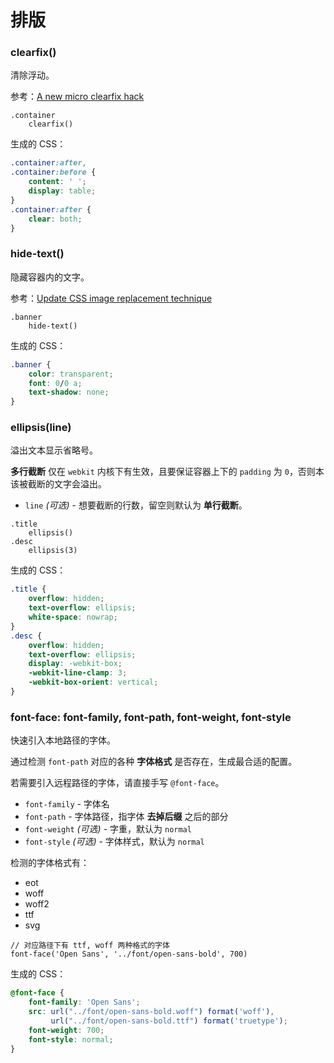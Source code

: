 排版
===

### clearfix()

清除浮动。

参考：[A new micro clearfix hack](http://h5bp.com/q)

```stylus
.container
    clearfix()
```

生成的 CSS：

```css
.container:after,
.container:before {
    content: ' ';
    display: table;
}
.container:after {
    clear: both;
}
```

### hide-text()

隐藏容器内的文字。

参考：[Update CSS image replacement technique](https://github.com/h5bp/html5-boilerplate/commit/aa0396eae757c9e03dda4e463fb0d4db5a5f82d7)

```stylus
.banner
    hide-text()
```

生成的 CSS：

```css
.banner {
    color: transparent;
    font: 0/0 a;
    text-shadow: none;
}
```

### ellipsis(line)

溢出文本显示省略号。

**多行截断** 仅在 `webkit` 内核下有生效，且要保证容器上下的 `padding` 为 `0`，否则本该被截断的文字会溢出。

 * `line` _(可选)_ - 想要截断的行数，留空则默认为 **单行截断**。

```stylus
.title
    ellipsis()
.desc
    ellipsis(3)
```

生成的 CSS：

```css
.title {
    overflow: hidden;
    text-overflow: ellipsis;
    white-space: nowrap;
}
.desc {
    overflow: hidden;
    text-overflow: ellipsis;
    display: -webkit-box;
    -webkit-line-clamp: 3;
    -webkit-box-orient: vertical;
}
```

### font-face: font-family, font-path, font-weight, font-style

快速引入本地路径的字体。

通过检测 `font-path` 对应的各种 **字体格式** 是否存在，生成最合适的配置。

若需要引入远程路径的字体，请直接手写 `@font-face`。

 * `font-family` - 字体名
 * `font-path` - 字体路径，指字体 **去掉后缀** 之后的部分
 * `font-weight` _(可选)_ - 字重，默认为 `normal`
 * `font-style` _(可选)_ - 字体样式，默认为 `normal`

检测的字体格式有：

 * eot
 * woff
 * woff2
 * ttf
 * svg

```stylus
// 对应路径下有 ttf, woff 两种格式的字体
font-face('Open Sans', '../font/open-sans-bold', 700)
```

生成的 CSS：

```css
@font-face {
    font-family: 'Open Sans';
    src: url("../font/open-sans-bold.woff") format('woff'),
         url("../font/open-sans-bold.ttf") format('truetype');
    font-weight: 700;
    font-style: normal;
}
```
